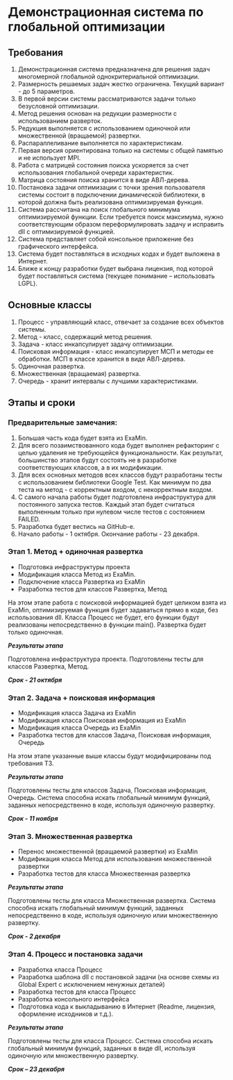 # Демонстрационная система по глобальной оптимизации

## Требования
1. Демонстрационная система предназначена для решения задач многомерной глобальной однокритериальной оптимизации.
2. Размерность решаемых задач жестко ограничена. Текущий вариант - до 5 параметров.
3. В первой версии системы рассматриваются задачи только безусловной оптимизации.
4. Метод решения основан на редукции размерности с использованием разверток.
5. Редукция выполняется с использованием одиночной или множественной (вращаемой) развертки.
6. Распараллеливание выполняется по характеристикам.
7. Первая версия ориентирована только на системы с общей памятью и не использует MPI.
8. Работа с матрицей состояния поиска ускоряется за счет использования глобальной очереди характеристик.
9. Матрица состояния поиска хранится в виде АВЛ-дерева.
10. Постановка задачи оптимизации с точки зрения пользователя системы состоит в подключении динамической библиотеки, в которой должна быть реализована оптимизируемая функция.
11. Система рассчитана на поиск глобального минимума оптимизируемой функции. Если требуется поиск максимума, нужно соответствующим образом переформулировать задачу и исправить dll с оптимизируемой функцией.
12. Система представляет собой консольное приложение без графического интерфейса.
13. Система будет поставляться в исходных кодах и будет выложена в Интернет.
14. Ближе к концу разработки будет выбрана лицензия, под которой будет поставляться система (текущее понимание – использовать LGPL).

## Основные классы
1. Процесс - управляющий класс, отвечает за создание всех объектов системы.
2. Метод - класс, содержащий метод решения.
3. Задача - класс инкапсулирует задачу оптимизации.
4. Поисковая информация - класс инкапсулирует МСП и методы ее обработки. МСП в классе хранится в виде АВЛ-дерева.
5. Одиночная развертка.
6. Множественная (вращаемая) развертка.
6. Очередь - хранит интервалы с лучшими характеристиками.

## Этапы и сроки
### Предварительные замечания:
1. Большая часть кода будет взята из ExaMin.
2. Для всего позаимствованного кода будет выполнен рефакторинг с целью удаления не требующейся функциональности. Как результат, большинство этапов будут состоять не в разработке соответствующих классов, а в их модификации.
3. Для всех основных методов всех классов будут разработаны тесты с использованием библиотеки Google Test. Как минимум по два теста на метод - с корректным входом, с некорректным входом.
4. С самого начала работы будет подготовлена инфраструктура для постоянного запуска тестов. Каждый этап будет считаться выполненным только при нулевом числе тестов с состоянием FAILED.
5. Разработка будет вестись на GitHub-е. 
6. Начало работы - 1 октября. Окончание работы - 23 декабря.

### Этап 1. Метод + одиночная развертка
- Подготовка инфраструктуры проекта
- Модификация класса Метод из ExaMin.
- Подключение класса Развертка из ExaMin
- Разработка тестов для классов Развертка, Метод

На этом этапе работа с поисковой информацией будет целиком взята из ExaMin, оптимизируемая функция будет задаваться прямо в коде, без использования dll. Класса Процесс не будет, его функции будут реализованы непосредственно в функции main(). Развертка будет только одиночная.

**_Результаты этапа_**

Подготовлена инфраструктура проекта. Подготовлены тесты для классов Развертка, Метод.

**_Срок - 21 октября_**

### Этап 2. Задача + поисковая информация
- Модификация класса Задача из ExaMin
- Модификация класса Поисковая информация из ExaMin
- Модификация класса Очередь из ExaMin
- Разработка тестов для классов Задача, Поисковая информация, Очередь

На этом этапе указанные выше классы будут модифицированы под требования ТЗ.

**_Результаты этапа_**

Подготовлены тесты для классов Задача, Поисковая информация, Очередь. Система способна искать глобальный минимум функций, заданных непосредственно в коде, используя одиночную развертку.

**_Срок - 11 ноября_**

### Этап 3. Множественная развертка
- Перенос множественной (вращаемой развертки) из ExaMin
- Модификация класса Метод для использования множественной развертки
- Разработка тестов для класса Множественная развертка

**_Результаты этапа_**

Подготовлены тесты для класса Множественная развертка. Система способна искать глобальный минимум функций, заданных непосредственно в коде, используя одиночную илии множественную развертку.

**_Срок - 2 декабря_**

### Этап 4. Процесс и постановка задачи
- Разработка класса Процесс
- Разработка шаблона dll с постановкой задачи (на основе схемы из Global Expert с исключением ненужных деталей)
- Разработка тестов для класса Процесс
- Разработка консольного интерфейса
- Подготовка кода к выкладыванию в Интернет (Readme, лицензия, оформление исходников и т.д.).

**_Результаты этапа_**

Подготовлены тесты для класса Процесс. Система способна искать глобальный минимум функций, заданных в виде dll, используя одиночную или множественную развертку.

**_Срок – 23 декабря_**

